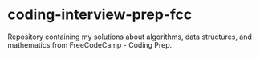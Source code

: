 # coding-interview-prep-fcc

Repository containing my solutions about algorithms, data structures, and mathematics from FreeCodeCamp - Coding Prep.
